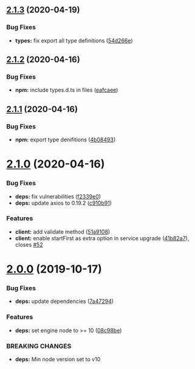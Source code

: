 ## [2.1.3](https://github.com/eclass/rancher-for-ci/compare/v2.1.2...v2.1.3) (2020-04-19)


### Bug Fixes

* **types:** fix export all type definitions ([54d266e](https://github.com/eclass/rancher-for-ci/commit/54d266ead39fcacd8683e2e3da8c44627f7df669))

## [2.1.2](https://github.com/eclass/rancher-for-ci/compare/v2.1.1...v2.1.2) (2020-04-16)


### Bug Fixes

* **npm:** include types.d.ts in files ([eafcaee](https://github.com/eclass/rancher-for-ci/commit/eafcaee8e241ff4f1b5f3ec3b158d2ebe4f6fb6e))

## [2.1.1](https://github.com/eclass/rancher-for-ci/compare/v2.1.0...v2.1.1) (2020-04-16)


### Bug Fixes

* **npm:** export type denifitions ([4b08493](https://github.com/eclass/rancher-for-ci/commit/4b08493031dd4ba6e5687931901f7eb8b1fd1bef))

# [2.1.0](https://github.com/eclass/rancher-for-ci/compare/v2.0.0...v2.1.0) (2020-04-16)


### Bug Fixes

* **deps:** fix vulnerabilities ([f2339e0](https://github.com/eclass/rancher-for-ci/commit/f2339e09c44d375cac13359fe3caf2e01be74b0e))
* **deps:** update axios to 0.19.2 ([c910b91](https://github.com/eclass/rancher-for-ci/commit/c910b91878b848672cb39a6fcdd4b30559537024))


### Features

* **client:** add validate method ([51a9108](https://github.com/eclass/rancher-for-ci/commit/51a91086c153a02d406edcafbca61e6cd7acdda2))
* **client:** enable startFirst as extra option in service upgrade ([41b82a7](https://github.com/eclass/rancher-for-ci/commit/41b82a72ee4da1be33f1ef09b248dd27a50e9ab2)), closes [#52](https://github.com/eclass/rancher-for-ci/issues/52)

# [2.0.0](https://github.com/eclass/rancher-for-ci/compare/v1.3.1...v2.0.0) (2019-10-17)


### Bug Fixes

* **deps:** update dependencies ([7a47294](https://github.com/eclass/rancher-for-ci/commit/7a472942f07bcc3213070d62e6e9d82ac40bd352))


### Features

* **deps:** set engine node to >= 10 ([08c98be](https://github.com/eclass/rancher-for-ci/commit/08c98beb32717adf3077fd0794dc0de5dc6f6a8d))


### BREAKING CHANGES

* **deps:** Min node version set to v10
